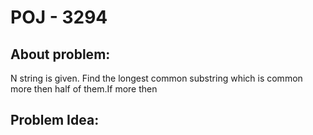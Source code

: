 
# POJ - 3294

## About problem:  
N string is given. Find the longest common substring which is common more then half of them.If more then 

  

## Problem Idea:  
  


<!--stackedit_data:
eyJoaXN0b3J5IjpbMjMyODA0MzMwXX0=
-->